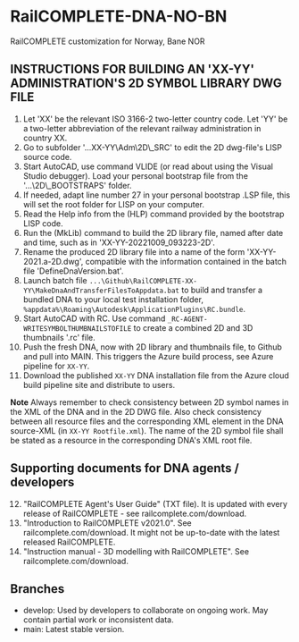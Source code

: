 # RailCOMPLETE-DNA-NO-BN
RailCOMPLETE customization for Norway, Bane NOR

## INSTRUCTIONS FOR BUILDING AN 'XX-YY' ADMINISTRATION'S 2D SYMBOL LIBRARY DWG FILE

1. Let 'XX' be the relevant ISO 3166-2 two-letter country code. Let 'YY' be a two-letter abbreviation of the relevant railway administration in country XX.
2. Go to subfolder '...XX-YY\Adm\2D\\_SRC' to edit the 2D dwg-file's LISP source code.
3. Start AutoCAD, use command VLIDE (or read about using the Visual Studio debugger). Load your personal bootstrap file from the '...\2D\\_BOOTSTRAPS' folder.
4. If needed, adapt line number 27 in your personal bootstrap .LSP file, this will set the root folder for LISP on your computer.
5. Read the Help info from the (HLP) command provided by the bootstrap LISP code.
6. Run the (MkLib) command to build the 2D library file, named after date and time, such as in 'XX-YY-20221009_093223-2D'.
7. Rename the produced 2D library file into a name of the form 'XX-YY-2021.a-2D.dwg', compatible with the information contained in the batch file 'DefineDnaVersion.bat'.
8. Launch batch file `...\Github\RailCOMPLETE-XX-YY\MakeDnaAndTransferFilesToAppdata.bat` to build and transfer a bundled DNA to your local test installation folder, `%appdata%\Roaming\Autodesk\ApplicationPlugins\RC.bundle`.
9. Start AutoCAD with RC. Use command `_RC-AGENT-WRITESYMBOLTHUMBNAILSTOFILE` to create a combined 2D and 3D thumbnails '.rc' file.
10. Push the fresh DNA, now with 2D library and thumbnails file, to Github and pull into MAIN. This triggers the Azure build process, see Azure pipeline for `XX-YY`.
11. Download the published `XX-YY` DNA installation file from the Azure cloud build pipeline site and distribute to users.

**Note** Always remember to check consistency between 2D symbol names in the XML of the DNA and in the 2D DWG file. Also check consistency between all resource files and the corresponding XML element in the DNA source-XML (in `XX-YY Rootfile.xml`). The name of the 2D symbol file shall be stated as a resource in the corresponding DNA's XML root file.

## Supporting documents for DNA agents / developers
12.	"RailCOMPLETE Agent's User Guide" (TXT file). It is updated with every release of RailCOMPLETE - see railcomplete.com/download.
13. "Introduction to RailCOMPLETE v2021.0". See railcomplete.com/download. It might not be up-to-date with the latest released RailCOMPLETE.
14. "Instruction manual - 3D modelling with RailCOMPLETE". See railcomplete.com/download.

## Branches
- develop: Used by developers to collaborate on ongoing work. May contain partial work or inconsistent data.
- main: Latest stable version.
